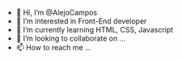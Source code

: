 - 👋 Hi, I’m @AlejoCampos
- 👀 I’m interested in Front-End developer
- 🌱 I’m currently learning HTML, CSS, Javascript
- 💞️ I’m looking to collaborate on ...
- 📫 How to reach me ...

<!---
AlejoCampos/AlejoCampos is a ✨ special ✨ repository because its `README.md` (this file) appears on your GitHub profile.
You can click the Preview link to take a look at your changes.
--->

